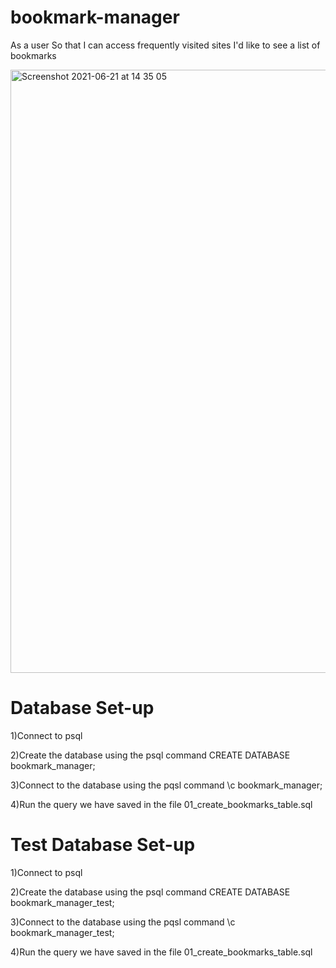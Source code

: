 # bookmark-manager
As a user
So that I can access frequently visited sites
I'd like to see a list of bookmarks

<img width="965" alt="Screenshot 2021-06-21 at 14 35 05" src="https://user-images.githubusercontent.com/83732364/122786259-0846d600-d2ac-11eb-9ac3-4d7d422250e6.png">

# Database Set-up
1)Connect to psql

2)Create the database using the psql command CREATE DATABASE bookmark_manager;

3)Connect to the database using the pqsl command \c bookmark_manager;

4)Run the query we have saved in the file 01_create_bookmarks_table.sql

# Test Database Set-up
1)Connect to psql

2)Create the database using the psql command CREATE DATABASE bookmark_manager_test;

3)Connect to the database using the pqsl command \c bookmark_manager_test;

4)Run the query we have saved in the file 01_create_bookmarks_table.sql
